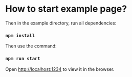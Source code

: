 # How to start example page?

Then in the example directory, run all dependencies:

### `npm install`

Then use the command:

### `npm run start`

Open [http://localhost:1234](http://localhost:1234) to view it in the browser.
